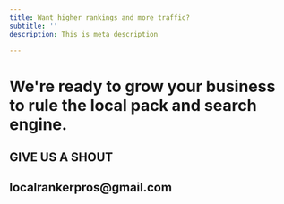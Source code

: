 ```yaml
---
title: Want higher rankings and more traffic?
subtitle: ''
description: This is meta description

---
```

<h1>We're ready to grow your business to rule the local pack and search engine.</h1>

<h2>GIVE US A SHOUT</h2>

<h2>localrankerpros@gmail.com</h2>